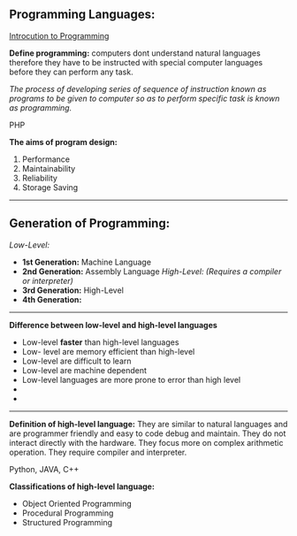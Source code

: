 ## Programming Languages:
[Introcution to Programming](CPS%20201/Introcution%20to%20Programming.md)

**Define programming:**
computers dont understand natural languages therefore they have to be instructed with special computer languages before they can perform any task. 

*The process of developing series of sequence of instruction known as programs to be given to computer so as to perform specific task is known as  programming.*  

PHP

**The aims of program design:**
1. Performance
2. Maintainability
3. Reliability 
4. Storage Saving


--- 
## Generation of Programming:

*Low-Level:*
- **1st Generation:** Machine Language        
- **2nd Generation:** Assembly Language
*High-Level: (Requires a compiler or interpreter)*
- **3rd Generation:** High-Level 
- **4th Generation:** 

---
**Difference between low-level and high-level languages** 
- Low-level **faster** than high-level languages
-  Low- level are memory efficient than high-level
- Low-level are difficult to learn
- Low-level are machine dependent
- Low-level languages are more prone to error than high level
- 
- 

--- 
**Definition of high-level language:**
They are similar to natural languages and are programmer friendly and easy to code debug and maintain. They do not interact directly with the hardware. They focus more on complex arithmetic operation. They require compiler and interpreter.

Python, JAVA, C++

**Classifications of high-level language:**
- Object Oriented Programming
- Procedural Programming
- Structured Programming